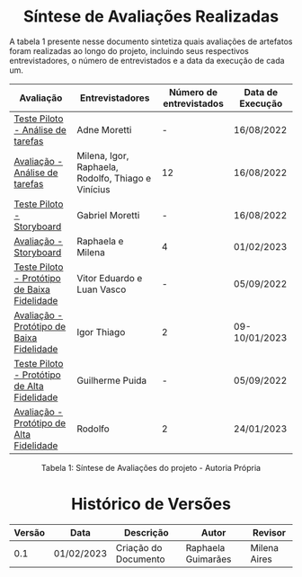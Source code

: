 # <center> Síntese de Avaliações Realizadas

A tabela 1 presente nesse documento sintetiza quais avaliações de artefatos foram realizadas ao longo do projeto, incluindo seus respectivos entrevistadores, o número de entrevistados e a data da execução de cada um.

| Avaliação | Entrevistadores | Número de entrevistados | Data de Execução |
|-----------|-----------------|---------------------------|------------------|
| [Teste Piloto - Análise de tarefas](design/Fase1/testepiloto.md)                            | Adne Moretti                      | - | 16/08/2022 |
| [Avaliação - Análise de tarefas](design/Fase1/entrevistas.md)                               | Milena, Igor, Raphaela, Rodolfo, Thiago e Vinícius   | 12 | 16/08/2022 |
| [Teste Piloto - Storyboard](https://www.youtube.com/watch?v=SLNwdEBego4)                    | Gabriel Moretti                   | - | 16/08/2022 |
| [Avaliação - Storyboard](design/Fase1/avaliacaoStoryboard.md)                               | Raphaela e Milena | 4 | 01/02/2023 |
| [Teste Piloto - Protótipo de Baixa Fidelidade](https://www.youtube.com/watch?v=8s5shHCfWYk) | Vitor Eduardo e Luan Vasco        | - | 05/09/2022 |
| [Avaliação - Protótipo de Baixa Fidelidade](design/Fase2/AvalPrototipoPapel.md)             | Igor Thiago                  | 2 | 09-10/01/2023|
| [Teste Piloto - Protótipo de Alta Fidelidade](https://www.youtube.com/watch?v=B_j8onyQupE)  | Guilherme Puida                   | - | 05/09/2022 |
| [Avaliação - Protótipo de Alta Fidelidade](avaliacaoProtAltaFidelidade.md)                  | Rodolfo    | 2 | 24/01/2023 |

<figcaption> <center>Tabela 1: Síntese de Avaliações do projeto - Autoria Própria</figcaption>

# <center> Histórico de Versões

| Versão | Data | Descrição            | Autor           | Revisor |
|--------|------|----------------------|-----------------|---------|
| 0.1    | 01/02/2023 | Criação do Documento | Raphaela Guimarães | Milena Aires     |
